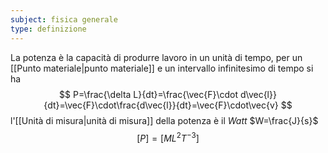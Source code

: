 ```yaml
---
subject: fisica generale
type: definizione
---
```

La potenza è la capacità di produrre lavoro in un unità di tempo, per un [[Punto materiale|punto materiale]] e un intervallo infinitesimo di tempo si ha
$$
P=\frac{\delta L}{dt}=\frac{\vec{F}\cdot d\vec{l}}{dt}=\vec{F}\cdot\frac{d\vec{l}}{dt}=\vec{F}\cdot\vec{v}
$$
l'[[Unità di misura|unità di misura]] della potenza è il *Watt* $W=\frac{J}{s}$
$$
[P]=[ML^2T^{-3}]
$$